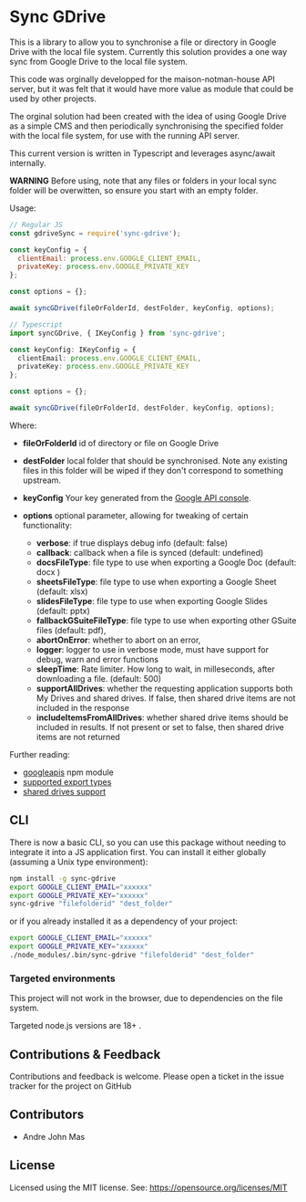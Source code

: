 # Sync GDrive

This is a library to allow you to synchronise a file or directory in Google Drive with the local file system. Currently this solution provides a one way sync from Google Drive to the local file system.

This code was orginally developped for the maison-notman-house API server, but it was felt that it would have more value as module that could be used by other projects.

The orginal solution had been created with the idea of using Google Drive as a simple CMS and then periodically synchronising the specified folder with the local file system, for use with the running API server.

This current version is written in Typescript and leverages async/await internally.

**WARNING** Before using, note that any files or folders in your local sync folder will be overwitten,
so ensure you start with an empty folder.

Usage:

```js
// Regular JS
const gdriveSync = require('sync-gdrive');

const keyConfig = {
  clientEmail: process.env.GOOGLE_CLIENT_EMAIL,
  privateKey: process.env.GOOGLE_PRIVATE_KEY
};

const options = {};

await syncGDrive(fileOrFolderId, destFolder, keyConfig, options);
```

```ts
// Typescript
import syncGDrive, { IKeyConfig } from 'sync-gdrive';

const keyConfig: IKeyConfig = {
  clientEmail: process.env.GOOGLE_CLIENT_EMAIL,
  privateKey: process.env.GOOGLE_PRIVATE_KEY
};

const options = {};

await syncGDrive(fileOrFolderId, destFolder, keyConfig, options);
```

Where:

   - **fileOrFolderId** id of directory or file on Google Drive
   - **destFolder** local folder that should be synchronised. Note any existing files in this folder will be wiped if they don't correspond to something upstream.
   - **keyConfig** Your key generated from the [Google API console](https://console.developers.google.com/apis/dashboard).
   - **options** optional parameter, allowing for tweaking of certain functionality:

     - **verbose**: if true displays debug info (default: false)
     - **callback**: callback when a file is synced (default: undefined)
     - **docsFileType**: file type to use when exporting a Google Doc (default: docx )
     - **sheetsFileType**: file type to use when exporting a Google Sheet (default: xlsx)
     - **slidesFileType**: file type to use when exporting Google Slides (default: pptx)
     - **fallbackGSuiteFileType**: file type to use when exporting other GSuite files (default: pdf),
     - **abortOnError**: whether to abort on an error,
     - **logger**: logger to use in verbose mode, must have support for debug, warn and error functions
     - **sleepTime**: Rate limiter. How long to wait, in milleseconds, after downloading a file. (default: 500)
     - **supportAllDrives**: whether the requesting application supports both My Drives and shared drives. If false, then shared drive items are not included in the response 
     - **includeItemsFromAllDrives**: whether shared drive items should be included in results. If not present or set to false, then shared drive items are not returned


Further reading:

   - [googleapis](https://www.npmjs.com/package/googleapis) npm module
   - [supported export types](https://developers.google.com/drive/api/v3/ref-export-formats)
   - [shared drives support](https://developers.google.com/drive/api/guides/enable-shareddrives)

## CLI

There is now a basic CLI, so you can use this package without needing to integrate it into
a JS application first. You can install it either globally (assuming a Unix type environment):

```bash
npm install -g sync-gdrive
export GOOGLE_CLIENT_EMAIL="xxxxxx"
export GOOGLE_PRIVATE_KEY="xxxxxx"
sync-gdrive "filefolderid" "dest_folder"
```

or if you already installed it as a dependency of your project:

```bash
export GOOGLE_CLIENT_EMAIL="xxxxxx"
export GOOGLE_PRIVATE_KEY="xxxxxx"
./node_modules/.bin/sync-gdrive "filefolderid" "dest_folder"
```

### Targeted environments

This project will not work in the browser, due to dependencies on the
file system.

Targeted node.js versions are 18+ .

## Contributions & Feedback

Contributions and feedback is welcome. Please open
a ticket in the issue tracker for the project on GitHub

## Contributors


  * Andre John Mas

## License


Licensed using the MIT license. See: https://opensource.org/licenses/MIT
